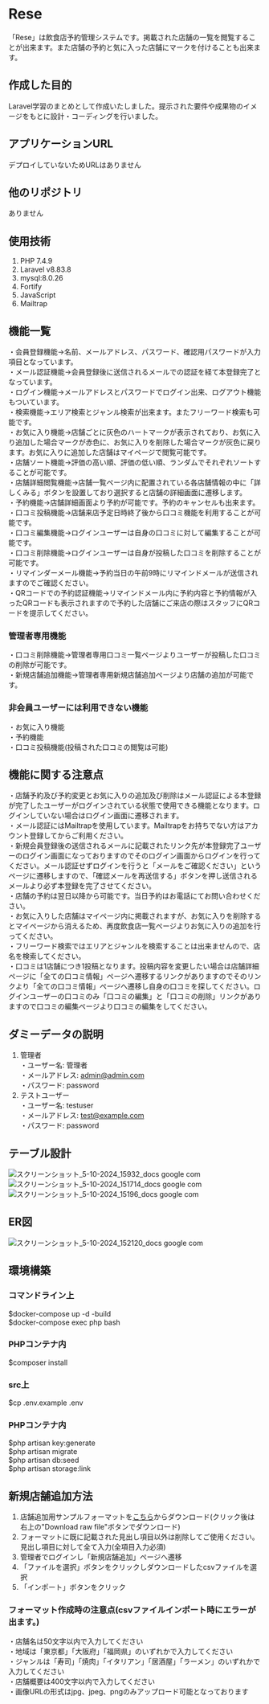 # Rese
「Rese」は飲食店予約管理システムです。掲載された店舗の一覧を閲覧することが出来ます。また店舗の予約と気に入った店舗にマークを付けることも出来ます。

## 作成した目的
Laravel学習のまとめとして作成いたしました。提示された要件や成果物のイメージをもとに設計・コーディングを行いました。

## アプリケーションURL
デプロイしていないためURLはありません

## 他のリポジトリ
ありません

## 使用技術
1. PHP 7.4.9
2. Laravel v8.83.8
3. mysql:8.0.26
4. Fortify
5. JavaScript
6. Mailtrap

## 機能一覧
・会員登録機能→名前、メールアドレス、パスワード、確認用パスワードが入力項目となっています。  
・メール認証機能→会員登録後に送信されるメールでの認証を経て本登録完了となっています。  
・ログイン機能→メールアドレスとパスワードでログイン出来、ログアウト機能もついています。  
・検索機能→エリア検索とジャンル検索が出来ます。またフリーワード検索も可能です。  
・お気に入り機能→店舗ごとに灰色のハートマークが表示されており、お気に入り追加した場合マークが赤色に、お気に入りを削除した場合マークが灰色に戻ります。お気に入りに追加した店舗はマイページで閲覧可能です。  
・店舗ソート機能→評価の高い順、評価の低い順、ランダムでそれぞれソートすることが可能です。  
・店舗詳細閲覧機能→店舗一覧ページ内に配置されている各店舗情報の中に「詳しくみる」ボタンを設置しており選択すると店舗の詳細画面に遷移します。  
・予約機能→店舗詳細画面より予約が可能です。予約のキャンセルも出来ます。  
・口コミ投稿機能→店舗来店予定日時終了後から口コミ機能を利用することが可能です。  
・口コミ編集機能→ログインユーザーは自身の口コミに対して編集することが可能です。  
・口コミ削除機能→ログインユーザーは自身が投稿した口コミを削除することが可能です。  
・リマインダーメール機能→予約当日の午前9時にリマインドメールが送信されますのでご確認ください。  
・QRコードでの予約認証機能→リマインドメール内に予約内容と予約情報が入ったQRコードも表示されますので予約した店舗にご来店の際はスタッフにQRコードを提示してください。

### 管理者専用機能 
・口コミ削除機能→管理者専用口コミ一覧ページよりユーザーが投稿した口コミの削除が可能です。  
・新規店舗追加機能→管理者専用新規店舗追加ページより店舗の追加が可能です。

### 非会員ユーザーには利用できない機能
・お気に入り機能  
・予約機能  
・口コミ投稿機能(投稿された口コミの閲覧は可能)  

## 機能に関する注意点
・店舗予約及び予約変更とお気に入りの追加及び削除はメール認証による本登録が完了したユーザーがログインされている状態で使用できる機能となります。ログインしていない場合はログイン画面に遷移されます。   
・メール認証にはMailtrapを使用しています。Mailtrapをお持ちでない方はアカウント登録してからご利用ください。  
・新規会員登録後の送信されるメールに記載されたリンク先が本登録完了ユーザーのログイン画面になっておりますのでそのログイン画面からログインを行ってください。メール認証せずログインを行うと「メールをご確認ください」というページに遷移しますので、「確認メールを再送信する」ボタンを押し送信されるメールより必ず本登録を完了させてください。  
・店舗の予約は翌日以降から可能です。当日予約はお電話にてお問い合わせください。  
・お気に入りした店舗はマイページ内に掲載されますが、お気に入りを削除するとマイページから消えるため、再度飲食店一覧ページよりお気に入りの追加を行ってください。  
・フリーワード検索ではエリアとジャンルを検索することは出来ませんので、店名を検索してください。  
・口コミは1店舗につき1投稿となります。投稿内容を変更したい場合は店舗詳細ページに「全ての口コミ情報」ページへ遷移するリンクがありますのでそのリンクより「全ての口コミ情報」ページへ遷移し自身の口コミを探してください。ログインユーザーの口コミのみ「口コミの編集」と「口コミの削除」リンクがありますので口コミの編集ページより口コミの編集をしてください。

## ダミーデータの説明
1.	管理者  
・ユーザー名: 管理者  
・メールアドレス: admin@admin.com  
・パスワード: password  
2.  テストユーザー  
・ユーザー名: testuser  
・メールアドレス: test@example.com  
・パスワード: password

## テーブル設計
![スクリーンショット_5-10-2024_15932_docs google com](https://github.com/user-attachments/assets/01ec6b9e-fae2-442e-9cd6-e148eca26da2)
![スクリーンショット_5-10-2024_151714_docs google com](https://github.com/user-attachments/assets/d55f6a2f-994e-45c9-9d2f-9cbf1a92ccd2)
![スクリーンショット_5-10-2024_15196_docs google com](https://github.com/user-attachments/assets/35fcd064-7924-49b1-9213-f236296413f2)

## ER図
![スクリーンショット_5-10-2024_152120_docs google com](https://github.com/user-attachments/assets/1ef55ca3-a02d-4abe-a698-092936011158)

## 環境構築

### コマンドライン上
$docker-compose up -d -build  
$docker-compose exec php bash

### PHPコンテナ内
$composer install

### src上
$cp .env.example .env

### PHPコンテナ内
$php artisan key:generate  
$php artisan migrate  
$php artisan db:seed  
$php artisan storage:link

## 新規店舗追加方法
1. 店舗追加用サンプルフォーマットを[こちら](https://github.com/Chayney/reservation/blob/master/csv_import.csv)からダウンロード(クリック後は右上の"Download raw file"ボタンでダウンロード)  
2. フォーマットに既に記載された見出し項目以外は削除してご使用ください。見出し項目に対して全て入力(全項目入力必須)  
3. 管理者でログインし「新規店舗追加」ページへ遷移  
4. 「ファイルを選択」ボタンをクリックしダウンロードしたcsvファイルを選択  
5. 「インポート」ボタンをクリック  

### フォーマット作成時の注意点(csvファイルインポート時にエラーが出ます。)
・店舗名は50文字以内で入力してください  
・地域は「東京都」「大阪府」「福岡県」のいずれかで入力してください  
・ジャンルは「寿司」「焼肉」「イタリアン」「居酒屋」「ラーメン」のいずれかで入力してください  
・店舗概要は400文字以内で入力してください  
・画像URLの形式はjpg、jpeg、pngのみアップロード可能となっております
